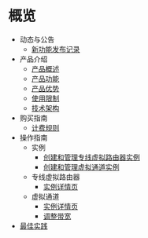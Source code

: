 # 概览

- 动态与公告
  - [新功能发布记录](/uplvr/newfunctions/newfunctions.md)
- 产品介绍
  * [产品概述](/uplvr/intro/description.md)
  * [产品功能](/uplvr/intro/function.md)
  * [产品优势](/uplvr/intro/advantages.md)
  * [使用限制](/uplvr/intro/limit.md)
  * [技术架构](/uplvr/intro/architecture.md)
- 购买指南
  - [计费规则](/uplvr/buy/charge.md)
- 操作指南
  * 实例
    * [创建和管理专线虚拟路由器实例](/uplvr/guide/virtualrouter.md)
    * [创建和管理虚拟通道实例](/uplvr/guide/virtualchannel.md)
  * 专线虚拟路由器
    * [实例详情页](/uplvr/guide/virtualrouter_luyoutab.md)
  * 虚拟通道
    * [实例详情页](/uplvr/guide/virtualchannel_detail.md)
    * [调整带宽](uplvr/guide/virtualchannel_change.md)
- [最佳实践](/uplvr/bestpractice/bestpractice.md)





